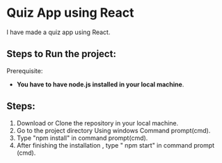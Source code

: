 # Quiz App using React</br>   
 I have made a quiz app using React. 
## Steps to Run the project:

Prerequisite:  
* **You have to have node.js installed in your local machine**.</br>   
 
## Steps:

1. Download or Clone the repository in your local machine.</br>  
2. Go to the project directory Using windows Command prompt(cmd).</br>  
3. Type "npm install" in command prompt(cmd).</br>
4. After finishing the installation , type " npm start" in command prompt (cmd).</br>
